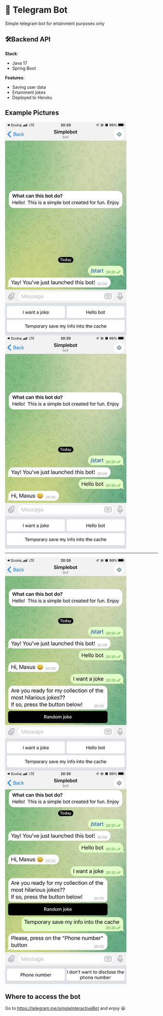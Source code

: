 # :robot: Telegram Bot

Simple telegram bot for ertainment purposes only

## 🛠Backend API
**Stack**: 
- Java 17
- Spring Boot 
  
**Features**:
- Saving user data 
- Ertainment jokes
- Deployed to Heroku

## Example Pictures
<img align="left" width="400" height="700" src="src/main/resources/pictures/photo_2022-05-18_20-21-15.jpg">
<img align="middle" width="400" height="700" src="src/main/resources/pictures/photo_2022-05-18_20-21-14.jpg">

---
<img align="left" width="400" height="700" src="src/main/resources/pictures/photo_2022-05-18_20-21-13.jpg">
<img align="middle" width="400" height="700" src="src/main/resources/pictures/photo_2022-05-18_20-21-12.jpg">


## Where to access the bot
Go to https://telegram.me/simpleInteractiveBot and enjoy :smiley:
